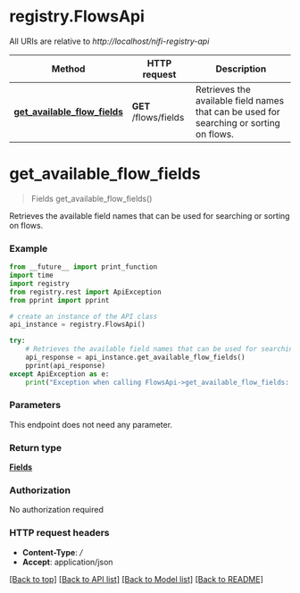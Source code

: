 # registry.FlowsApi

All URIs are relative to *http://localhost/nifi-registry-api*

Method | HTTP request | Description
------------- | ------------- | -------------
[**get_available_flow_fields**](FlowsApi.md#get_available_flow_fields) | **GET** /flows/fields | Retrieves the available field names that can be used for searching or sorting on flows.


# **get_available_flow_fields**
> Fields get_available_flow_fields()

Retrieves the available field names that can be used for searching or sorting on flows.



### Example 
```python
from __future__ import print_function
import time
import registry
from registry.rest import ApiException
from pprint import pprint

# create an instance of the API class
api_instance = registry.FlowsApi()

try: 
    # Retrieves the available field names that can be used for searching or sorting on flows.
    api_response = api_instance.get_available_flow_fields()
    pprint(api_response)
except ApiException as e:
    print("Exception when calling FlowsApi->get_available_flow_fields: %s\n" % e)
```

### Parameters
This endpoint does not need any parameter.

### Return type

[**Fields**](Fields.md)

### Authorization

No authorization required

### HTTP request headers

 - **Content-Type**: */*
 - **Accept**: application/json

[[Back to top]](#) [[Back to API list]](../README.md#documentation-for-api-endpoints) [[Back to Model list]](../README.md#documentation-for-models) [[Back to README]](../README.md)

